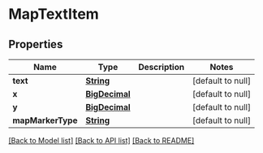 # MapTextItem
## Properties

Name | Type | Description | Notes
------------ | ------------- | ------------- | -------------
**text** | [**String**](string.md) |  | [default to null]
**x** | [**BigDecimal**](number.md) |  | [default to null]
**y** | [**BigDecimal**](number.md) |  | [default to null]
**mapMarkerType** | [**String**](string.md) |  | [default to null]

[[Back to Model list]](../README.md#documentation-for-models) [[Back to API list]](../README.md#documentation-for-api-endpoints) [[Back to README]](../README.md)

